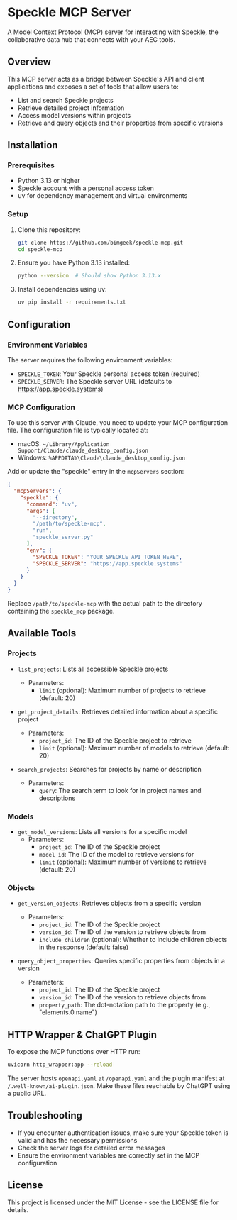 # Speckle MCP Server

A Model Context Protocol (MCP) server for interacting with Speckle, the collaborative data hub that connects with your AEC tools.

## Overview

This MCP server acts as a bridge between Speckle's API and client applications and exposes a set of tools that allow users to:

- List and search Speckle projects
- Retrieve detailed project information
- Access model versions within projects
- Retrieve and query objects and their properties from specific versions

## Installation

### Prerequisites

- Python 3.13 or higher
- Speckle account with a personal access token
- uv for dependency management and virtual environments

### Setup

1. Clone this repository:
   ```bash
   git clone https://github.com/bimgeek/speckle-mcp.git
   cd speckle-mcp
   ```

2. Ensure you have Python 3.13 installed:
   ```bash
   python --version  # Should show Python 3.13.x
   ```

3. Install dependencies using uv:
   ```bash
   uv pip install -r requirements.txt
   ```


## Configuration

### Environment Variables

The server requires the following environment variables:

- `SPECKLE_TOKEN`: Your Speckle personal access token (required)
- `SPECKLE_SERVER`: The Speckle server URL (defaults to https://app.speckle.systems)

### MCP Configuration

To use this server with Claude, you need to update your MCP configuration file. The configuration file is typically located at:

- macOS: `~/Library/Application Support/Claude/claude_desktop_config.json`
- Windows: `%APPDATA%\Claude\claude_desktop_config.json`

Add or update the "speckle" entry in the `mcpServers` section:

```json
{
  "mcpServers": {
    "speckle": {
      "command": "uv",
      "args": [
        "--directory",
        "/path/to/speckle-mcp",
        "run",
        "speckle_server.py"
      ],
      "env": {
        "SPECKLE_TOKEN": "YOUR_SPECKLE_API_TOKEN_HERE",
        "SPECKLE_SERVER": "https://app.speckle.systems"
      }
    }
  }
}
```


Replace `/path/to/speckle-mcp` with the actual path to the directory containing the `speckle_mcp` package.

## Available Tools

### Projects

- `list_projects`: Lists all accessible Speckle projects
  - Parameters:
    - `limit` (optional): Maximum number of projects to retrieve (default: 20)

- `get_project_details`: Retrieves detailed information about a specific project
  - Parameters:
    - `project_id`: The ID of the Speckle project to retrieve
    - `limit` (optional): Maximum number of models to retrieve (default: 20)

- `search_projects`: Searches for projects by name or description
  - Parameters:
    - `query`: The search term to look for in project names and descriptions

### Models

- `get_model_versions`: Lists all versions for a specific model
  - Parameters:
    - `project_id`: The ID of the Speckle project
    - `model_id`: The ID of the model to retrieve versions for
    - `limit` (optional): Maximum number of versions to retrieve (default: 20)

### Objects

- `get_version_objects`: Retrieves objects from a specific version
  - Parameters:
    - `project_id`: The ID of the Speckle project
    - `version_id`: The ID of the version to retrieve objects from
    - `include_children` (optional): Whether to include children objects in the response (default: false)

- `query_object_properties`: Queries specific properties from objects in a version
  - Parameters:
    - `project_id`: The ID of the Speckle project
    - `version_id`: The ID of the version to retrieve objects from
    - `property_path`: The dot-notation path to the property (e.g., "elements.0.name")

## HTTP Wrapper & ChatGPT Plugin

To expose the MCP functions over HTTP run:
```bash
uvicorn http_wrapper:app --reload
```

The server hosts `openapi.yaml` at `/openapi.yaml` and the plugin manifest at `/.well-known/ai-plugin.json`. Make these files reachable by ChatGPT using a public URL.

## Troubleshooting

- If you encounter authentication issues, make sure your Speckle token is valid and has the necessary permissions
- Check the server logs for detailed error messages
- Ensure the environment variables are correctly set in the MCP configuration

## License

This project is licensed under the MIT License - see the LICENSE file for details.
